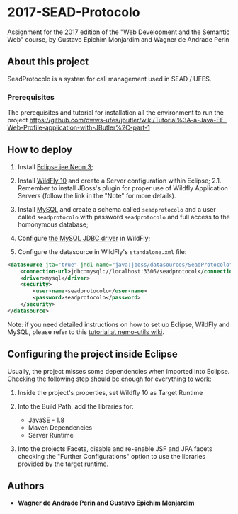 # 2017-SEAD-Protocolo
Assignment for the 2017 edition of the "Web Development and the Semantic Web" course, by Gustavo Epichim Monjardim and Wagner de Andrade Perin

## About this project
SeadProtocolo is a system for call management used in SEAD / UFES.

### Prerequisites
The prerequisites and tutorial for installation all the environment to run the project https://github.com/dwws-ufes/jbutler/wiki/Tutorial%3A-a-Java-EE-Web-Profile-application-with-JButler%2C-part-1

## How to deploy
1. Install [Eclipse jee Neon 3](http://www.eclipse.org/home/index.php); 

2. Install [WildFly 10](http://wildfly.org) and create a Server configuration within Eclipse;
  2.1. Remember to install JBoss's plugin for proper use of Wildfly Application Servers (follow the link in the "Note" for more details).

3. Install [MySQL](http://www.mysql.com/products/community/) and create a schema called `seadprotocolo` and a user called `seadprotocolo` with password `seadprotocolo` and full access to the homonymous database;

4. Configure [the MySQL JDBC driver](http://dev.mysql.com/downloads/connector/j/) in WildFly;

5. Configure the datasource in WildFly's `standalone.xml` file:

```XML
<datasource jta="true" jndi-name="java:jboss/datasources/SeadProtocolo" pool-name="SeadProtocoloPool" enabled="true" use-java-context="true">
    <connection-url>jdbc:mysql://localhost:3306/seadprotocol</connection-url>
    <driver>mysql</driver>
    <security>
        <user-name>seadprotocolo</user-name>
        <password>seadprotocolo</password>
    </security>
</datasource>
``` 

Note: if you need detailed instructions on how to set up Eclipse, WildFly and MySQL, please refer to this [tutorial at nemo-utils wiki](https://github.com/nemo-ufes/nemo-utils/wiki/Tutorial%3A-a-Java-EE-Web-Profile-application-with-nemo-utils%2C-part-1).

## Configuring the project inside Eclipse

Usually, the project misses some dependencies when imported into Eclipse. Checking the following step should be enough for everything to work:

1.  Inside the project's properties, set Wildfly 10 as Target Runtime

2.  Into the Build Path, add the libraries for:
    - JavaSE - 1.8
    - Maven Dependencies
    - Server Runtime

3.  Into the projects Facets, disable and re-enable JSF and JPA facets checking the "Further Configurations" option to use the libraries provided by the target runtime.

## Authors

* **Wagner de Andrade Perin and Gustavo Epichim Monjardim**
